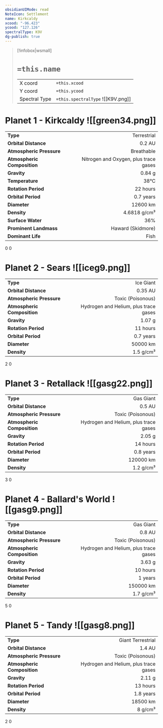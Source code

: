 ```yaml
---
obsidianUIMode: read
NoteIcon: Settlement
name: Kirkcaldy
xcood: "-96.423"
ycood: "127.126"
spectralType: K9V
dg-publish: true
---
```

> [!infobox|wsmall]
> # `=this.name`
> | | |
> | - | - |
> | X coord | `=this.xcood` |
> | Y coord| `=this.ycood` |
> | Spectral Type | `=this.spectralType` ![[K9V.png]] |

# Planet 1 - Kirkcaldy ![[green34.png]]
|                             |                           |
| --------------------------- | -------------------------:|
| **Type**                    |             Terrestrial |
| **Orbital Distance**        |   0.2 AU |
| **Atmospheric Pressure**    |       Breathable |
| **Atmospheric Composition** |      Nitrogen and Oxygen, plus trace gases |
| **Gravity**                 |        0.84 g |
| **Temperature**             |    38°C |
| **Rotation Period**         |  22 hours |
| **Orbital Period** | 0.7 years |
| **Diameter**                |      12600 km | 
| **Density**                 |    4.6818 g/cm³ |
| **Surface Water**           |           36% | 
| **Prominent Landmass**      |         Haward (Skidmore) | 
| **Dominant Life**           |         Fish |



0
0



# Planet 2 - Sears ![[iceg9.png]]
|                             |                           |
| --------------------------- | -------------------------:|
| **Type**                    |             Ice Giant |
| **Orbital Distance**        |   0.35 AU |
| **Atmospheric Pressure**    |       Toxic (Poisonous) |
| **Atmospheric Composition** |      Hydrogen and Helium, plus trace gases |
| **Gravity**                 |        1.07 g |
| **Rotation Period**         |  11 hours |
| **Orbital Period** | 0.7 years |
| **Diameter**                |      50000 km | 
| **Density**                 |    1.5 g/cm³ |



2
0



# Planet 3 - Retallack ![[gasg22.png]]
|                             |                           |
| --------------------------- | -------------------------:|
| **Type**                    |             Gas Giant |
| **Orbital Distance**        |   0.5 AU |
| **Atmospheric Pressure**    |       Toxic (Poisonous) |
| **Atmospheric Composition** |      Hydrogen and Helium, plus trace gases |
| **Gravity**                 |        2.05 g |
| **Rotation Period**         |  14 hours |
| **Orbital Period** | 0.8 years |
| **Diameter**                |      120000 km | 
| **Density**                 |    1.2 g/cm³ |



3
0



# Planet 4 - Ballard's World ![[gasg9.png]]
|                             |                           |
| --------------------------- | -------------------------:|
| **Type**                    |             Gas Giant |
| **Orbital Distance**        |   0.8 AU |
| **Atmospheric Pressure**    |       Toxic (Poisonous) |
| **Atmospheric Composition** |      Hydrogen and Helium, plus trace gases |
| **Gravity**                 |        3.63 g |
| **Rotation Period**         |  10 hours |
| **Orbital Period** | 1 years |
| **Diameter**                |      150000 km | 
| **Density**                 |    1.7 g/cm³ |



5
0



# Planet 5 - Tandy ![[gasg8.png]]
|                             |                           |
| --------------------------- | -------------------------:|
| **Type**                    |             Giant Terrestrial |
| **Orbital Distance**        |   1.4 AU |
| **Atmospheric Pressure**    |       Toxic (Poisonous) |
| **Atmospheric Composition** |      Hydrogen and Helium, plus trace gases |
| **Gravity**                 |        2.11 g |
| **Rotation Period**         |  13 hours |
| **Orbital Period** | 1.8 years |
| **Diameter**                |      18500 km | 
| **Density**                 |    8 g/cm³ |



2
0




